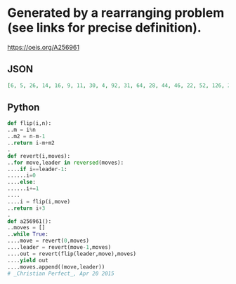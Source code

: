 # Generated by a rearranging problem \(see links for precise definition\)\.
https://oeis.org/A256961
## JSON
```JSON
[6, 5, 26, 14, 16, 9, 11, 30, 4, 92, 31, 64, 28, 44, 46, 22, 52, 126, 256, 197, 230, 110, 125, 13, 21, 196, 336, 684, 462, 632, 852, 1208, 780, 1278, 544, 796, 520, 8, 3864, 98, 1782, 5316, 6372, 7714, 7274, 3818, 4254, 9046, 6412, 2168, 2856, 2148, 1206, 3246]
```
## Python
```Python
def flip(i,n):
..m = i%n
..m2 = n-m-1
..return i-m+m2
.
def revert(i,moves):
..for move,leader in reversed(moves):
....if i==leader-1:
......i=0
....else:
......i+=1
....
....i = flip(i,move)
..return i+3
.
def a256961():
..moves = []
..while True:
....move = revert(0,moves)
....leader = revert(move-1,moves)
....out = revert(flip(leader,move),moves)
....yield out
....moves.append((move,leader))
# _Christian Perfect_, Apr 20 2015
```
